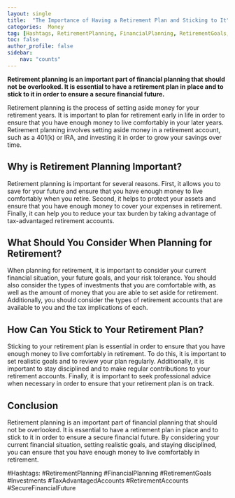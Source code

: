 ```yaml
---
layout: single
title:  "The Importance of Having a Retirement Plan and Sticking to It"
categories:  Money
tag: [Hashtags, RetirementPlanning, FinancialPlanning, RetirementGoals, Investments, TaxAdvantagedAccounts, RetirementAccounts, SecureFinancialFuture, ]
toc: false
author_profile: false
sidebar:
    nav: "counts"
---
```

    
**Retirement planning is an important part of financial planning that should not be overlooked. It is essential to have a retirement plan in place and to stick to it in order to ensure a secure financial future.**

Retirement planning is the process of setting aside money for your retirement years. It is important to plan for retirement early in life in order to ensure that you have enough money to live comfortably in your later years. Retirement planning involves setting aside money in a retirement account, such as a 401(k) or IRA, and investing it in order to grow your savings over time.

## Why is Retirement Planning Important?

Retirement planning is important for several reasons. First, it allows you to save for your future and ensure that you have enough money to live comfortably when you retire. Second, it helps to protect your assets and ensure that you have enough money to cover your expenses in retirement. Finally, it can help you to reduce your tax burden by taking advantage of tax-advantaged retirement accounts.

## What Should You Consider When Planning for Retirement?

When planning for retirement, it is important to consider your current financial situation, your future goals, and your risk tolerance. You should also consider the types of investments that you are comfortable with, as well as the amount of money that you are able to set aside for retirement. Additionally, you should consider the types of retirement accounts that are available to you and the tax implications of each.

## How Can You Stick to Your Retirement Plan?

Sticking to your retirement plan is essential in order to ensure that you have enough money to live comfortably in retirement. To do this, it is important to set realistic goals and to review your plan regularly. Additionally, it is important to stay disciplined and to make regular contributions to your retirement accounts. Finally, it is important to seek professional advice when necessary in order to ensure that your retirement plan is on track.

## Conclusion

Retirement planning is an important part of financial planning that should not be overlooked. It is essential to have a retirement plan in place and to stick to it in order to ensure a secure financial future. By considering your current financial situation, setting realistic goals, and staying disciplined, you can ensure that you have enough money to live comfortably in retirement. 

#Hashtags:
#RetirementPlanning #FinancialPlanning #RetirementGoals #Investments #TaxAdvantagedAccounts #RetirementAccounts #SecureFinancialFuture